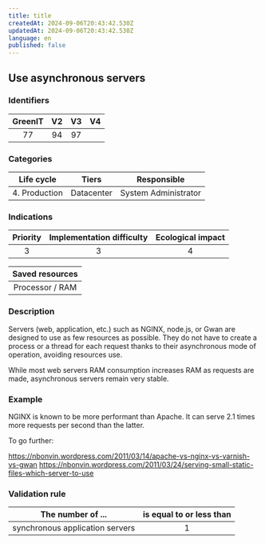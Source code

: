```yaml
---
title: title
createdAt: 2024-09-06T20:43:42.530Z
updatedAt: 2024-09-06T20:43:42.530Z
language: en
published: false
---
```

## Use asynchronous servers

### Identifiers

| GreenIT | V2  | V3  |  V4  |
|:-------:|:---:|:---:|:----:|
|   77    | 94  | 97  |      |

### Categories

|  Life cycle   |   Tiers    |     Responsible      |
|:-------------:|:----------:|:--------------------:|
| 4. Production | Datacenter | System Administrator |

### Indications

| Priority | Implementation difficulty | Ecological impact |
|:--------:|:-------------------------:|:-----------------:|
|    3     |             3             |         4         |

|                      Saved resources                      |
|:---------------------------------------------------------:|
|                      Processor / RAM                      |

### Description

Servers (web, application, etc.) such as NGINX, node.js, or Gwan are designed to use as few resources as possible. They do not have to create a process or a thread for each request thanks to their asynchronous mode of operation, avoiding resources use.

While most web servers RAM consumption increases RAM as requests are made, asynchronous servers remain very stable.

### Example

NGINX is known to be more performant than Apache. It can serve 2.1 times more requests per second than the latter.

To go further:

https://nbonvin.wordpress.com/2011/03/14/apache-vs-nginx-vs-varnish-vs-gwan
https://nbonvin.wordpress.com/2011/03/24/serving-small-static-files-which-server-to-use


### Validation rule

| The number of ...               | is equal to or less than |  
|---------------------------------|:------------------------:|
| synchronous application servers |            1             |
